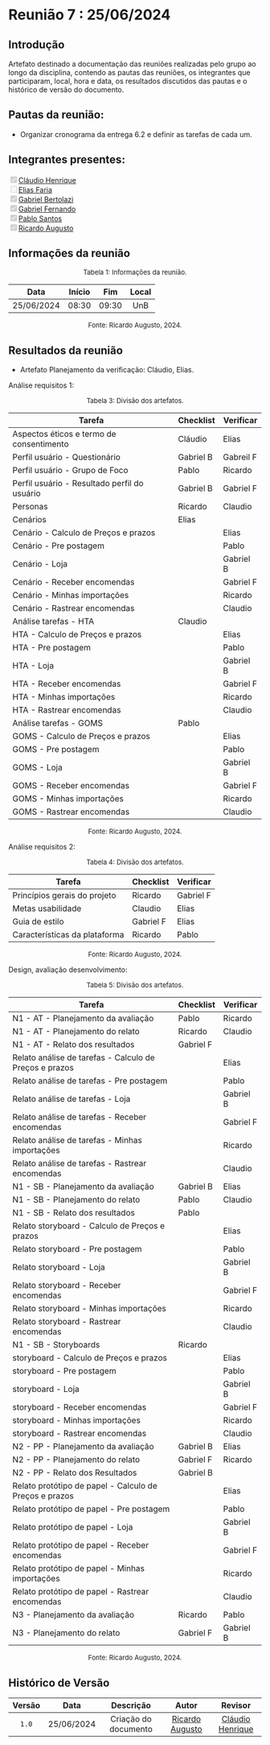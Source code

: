 # Reunião 7 : 25/06/2024

## Introdução

Artefato destinado a documentação das reuniões realizadas pelo grupo ao longo da disciplina, contendo as pautas das reuniões, os integrantes que participaram, local, hora e data, os resultados discutidos das pautas e o histórico de versão do documento. 

## Pautas da reunião:

- Organizar cronograma da entrega 6.2 e definir as tarefas de cada um.

## Integrantes presentes:

<label><input type="checkbox" checked disabled>[Cláudio Henrique][ClaudioGH]</label><br>
<label><input type="checkbox" disabled>[Elias Faria][EliasGH]</label><br>
<label><input type="checkbox" checked disabled>[Gabriel Bertolazi][GabrielBGH]</label><br>
<label><input type="checkbox" checked disabled>[Gabriel Fernando][GabrielFGH]</label><br>
<label><input type="checkbox" checked disabled>[Pablo Santos][PabloGH]</label><br>
<label><input type="checkbox" checked disabled>[Ricardo Augusto][RicardoGH]</label><br>

## Informações da reunião

<font size="2" >
<p style="text-align: center"> Tabela 1: Informações da reunião. </p>
</font>
<center>
 
| Data | Início | Fim | Local |
|:-:|:-:|:-:|:-:|
| 25/06/2024 | 08:30 | 09:30 | UnB |

</center>
<font size="2" >
<p style="text-align: center"> Fonte: Ricardo Augusto, 2024. </p>
</font>

## Resultados da reunião
 
- Artefato Planejamento da verificação: Cláudio, Elias. 

Análise requisitos 1:

<font size="2" >
<p style="text-align: center"> Tabela 3: Divisão dos artefatos. </p>
</font>
<center>

| Tarefa | Checklist | Verificar |
|--------|--------------|-|
| Aspectos éticos e termo de consentimento | Cláudio | Elias | 
| Perfil usuário - Questionário | Gabriel B | Gabreil F |
| Perfil usuário - Grupo de Foco | Pablo | Ricardo | 
| Perfil usuário - Resultado perfil do usuário | Gabriel B | Gabriel F |
| Personas | Ricardo | Claudio |
| Cenários |  Elias | |
| Cenário - Calculo de Preços e prazos | |Elias |
| Cenário - Pre postagem |  | Pablo |
| Cenário - Loja | | Gabriel B |
| Cenário - Receber encomendas | |Gabriel F |
| Cenário - Minhas importações | |Ricardo |
| Cenário - Rastrear encomendas | |Claudio |
| Análise tarefas - HTA | Claudio | |
| HTA - Calculo de Preços e prazos | |Elias |
| HTA - Pre postagem |  | Pablo |
| HTA - Loja | | Gabriel B |
| HTA - Receber encomendas | |Gabriel F |
| HTA - Minhas importações | |Ricardo |
| HTA - Rastrear encomendas | |Claudio |
| Análise tarefas - GOMS | Pablo | |
| GOMS - Calculo de Preços e prazos | |Elias |
| GOMS - Pre postagem |  | Pablo |
| GOMS - Loja | | Gabriel B |
| GOMS - Receber encomendas | |Gabriel F |
| GOMS - Minhas importações | |Ricardo |
| GOMS - Rastrear encomendas | |Claudio |

</center>
<font size="2" >
<p style="text-align: center"> Fonte: Ricardo Augusto, 2024. </p>
</font>

Análise requisitos 2:

<font size="2" >
<p style="text-align: center"> Tabela 4: Divisão dos artefatos. </p>
</font>
<center>

| Tarefa | Checklist | Verificar |
|--------|--------------|-|
| Princípios gerais do projeto | Ricardo | Gabriel F
| Metas usabilidade | Claudio | Elias |
| Guia de estilo | Gabriel F | Elias |
| Características da plataforma | Ricardo | Pablo |

</center>
<font size="2" >
<p style="text-align: center"> Fonte: Ricardo Augusto, 2024. </p>
</font>

Design, avaliação desenvolvimento:

<font size="2" >
<p style="text-align: center"> Tabela 5: Divisão dos artefatos. </p>
</font>
<center>

| Tarefa | Checklist | Verificar
|--------|--------------|-|
| N1 - AT - Planejamento da avaliação | Pablo | Ricardo |
| N1 - AT - Planejamento do relato | Ricardo | Claudio |
| N1 - AT - Relato dos resultados |  Gabriel F||
| Relato análise de tarefas - Calculo de Preços e prazos | |Elias |
| Relato análise de tarefas - Pre postagem |  | Pablo |
| Relato análise de tarefas - Loja | | Gabriel B |
| Relato análise de tarefas - Receber encomendas | |Gabriel F |
| Relato análise de tarefas - Minhas importações | |Ricardo |
| Relato análise de tarefas - Rastrear encomendas | |Claudio |
| N1 - SB - Planejamento da avaliação | Gabriel B | Elias |
| N1 - SB - Planejamento do relato | Pablo | Claudio |
| N1 - SB - Relato dos resultados | Pablo ||
| Relato storyboard - Calculo de Preços e prazos | |Elias |
| Relato storyboard - Pre postagem |  | Pablo |
| Relato storyboard - Loja | | Gabriel B |
| Relato storyboard - Receber encomendas | |Gabriel F |
| Relato storyboard - Minhas importações | |Ricardo |
| Relato storyboard - Rastrear encomendas | |Claudio |
| N1 - SB - Storyboards | Ricardo ||
| storyboard - Calculo de Preços e prazos | |Elias |
|  storyboard - Pre postagem |  | Pablo |
|  storyboard - Loja | | Gabriel B |
|  storyboard - Receber encomendas | |Gabriel F |
|  storyboard - Minhas importações | |Ricardo |
|  storyboard - Rastrear encomendas | |Claudio |
| N2 - PP - Planejamento da avaliação | Gabriel B | Elias |
| N2 - PP - Planejamento do relato | Gabriel F | Ricardo|
| N2 - PP - Relato dos Resultados | Gabriel B | |
| Relato protótipo de papel - Calculo de Preços e prazos | |Elias |
| Relato protótipo de papel - Pre postagem |  | Pablo |
| Relato protótipo de papel - Loja | | Gabriel B |
| Relato protótipo de papel - Receber encomendas | |Gabriel F |
| Relato protótipo de papel - Minhas importações | |Ricardo |
| Relato protótipo de papel - Rastrear encomendas | |Claudio |
| N3 - Planejamento da avaliação | Ricardo | Pablo |
| N3 - Planejamento do relato | Gabriel F | Gabriel B |


</center>
<font size="2" >
<p style="text-align: center"> Fonte: Ricardo Augusto, 2024. </p>
</font>


## Histórico de Versão

| Versão | Data | Descrição | Autor | Revisor
|:-:|:-:|:-:|:-:|:-:|
|`1.0`| 25/06/2024 | Criação do documento| [Ricardo Augusto][RicardoGH] | [Cláudio Henrique][ClaudioGH] |

[ClaudioGH]: https://github.com/claudiohsc
[EliasGH]: https://github.com/EliasOliver21
[GabrielBGH]: https://github.com/Bertolazi
[GabrielFGH]: https://github.com/MMcLovin
[PabloGH]: https://github.com/pabloheika
[RicardoGH]: https://www.github.com/avmricardo
